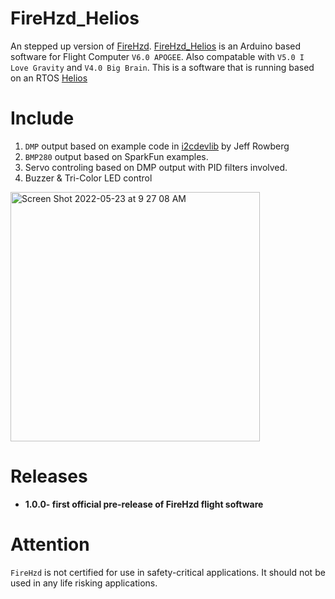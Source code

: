 # FireHzd_Helios
An stepped up version of [FireHzd](https://github.com/liurobinn/FireHzd). [FireHzd_Helios](https://github.com/liurobinn/FireHzd_Helios) is an Arduino based software for Flight Computer ```V6.0 APOGEE```. Also compatable with ```V5.0 I Love Gravity``` and ```V4.0 Big Brain```. This is a software that is running based on an RTOS [Helios](https://github.com/MannyPeterson/HeliOS)
# Include 
1. ```DMP``` output based on example code in [i2cdevlib](https://github.com/jrowberg/i2cdevlib/tree/master/Arduino/MPU6050) by Jeff Rowberg
2. ```BMP280``` output based on SparkFun examples.
3. Servo controling based on DMP output with PID filters involved.
4. Buzzer & Tri-Color LED control
<img width="399" alt="Screen Shot 2022-05-23 at 9 27 08 AM" src="https://user-images.githubusercontent.com/77249429/169842502-c7f8e23b-827c-4c74-8fa1-ee069d56a610.png">

# Releases

- **1.0.0- first official pre-release of FireHzd flight software**

# Attention
```FireHzd``` is not certified for use in safety-critical applications. It should not be used in any life risking applications.
